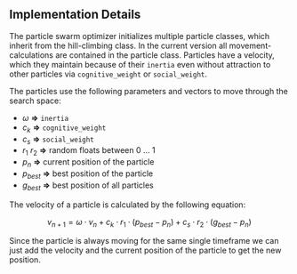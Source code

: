 ## Implementation Details

The particle swarm optimizer initializes multiple particle classes, which inherit from
the hill-climbing class. In the current version all movement-calculations are contained in
the particle class. Particles have a velocity, which they maintain because of their `inertia` even without attraction to other particles via `cognitive_weight` or `social_weight`. 

The particles use the following parameters and vectors to move through the search space:

  - $\omega$ **=>** `inertia`
  - $c_k$ **=>** `cognitive_weight`
  - $c_s$ **=>** `social_weight`
  - $r_1$ $r_2$ **=>** random floats between 0 ... 1
  - $p_n$ **=>** current position of the particle
  - $p_{best}$ **=>** best position of the particle
  - $g_{best}$ **=>** best position of all particles



The velocity of a particle is calculated by the following equation:

$$
v_{n+1} = \omega \cdot v_n + c_k \cdot r_1 \cdot (p_{best}-p_n) + c_s \cdot r_2 \cdot (g_{best} - p_n)
$$



Since the particle is always moving for the same single timeframe we can just add the velocity and the current position of the particle to get the new position.
